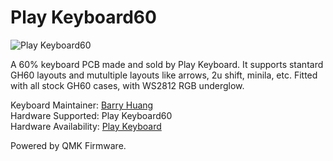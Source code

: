# Play Keyboard60

![Play Keyboard60](https://i.imgur.com/3pvC6I4.png)

A 60% keyboard PCB made and sold by Play Keyboard.
It supports stantard GH60 layouts and mutultiple layouts like arrows, 2u shift, minila, etc.
Fitted with all stock GH60 cases, with WS2812 RGB underglow.

Keyboard Maintainer: [Barry Huang](https://github.com/yj7272098)  
Hardware Supported: Play Keyboard60  
Hardware Availability: [Play Keyboard](http://playkeyboard.qdm.com.tw/)

Powered by QMK Firmware.
